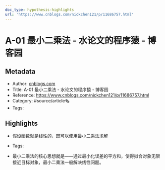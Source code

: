 ```yaml
---
doc_type: hypothesis-highlights
url: 'https://www.cnblogs.com/nickchen121/p/11686757.html'
---
```

# A-01 最小二乘法 - 水论文的程序猿 - 博客园
## Metadata
- Author: [cnblogs.com]()
- Title: A-01 最小二乘法 - 水论文的程序猿 - 博客园
- Reference: https://www.cnblogs.com/nickchen121/p/11686757.html
- Category: #source/article🗞
- Tags:
## Highlights
- 假设函数就是线性的，既可以使用最小二乘法求解


- Tags:

- 最小二乘法的核心思想就是——通过最小化误差的平方和，使得拟合对象无限接近目标对象，最小二乘法一般解决线性问题。

